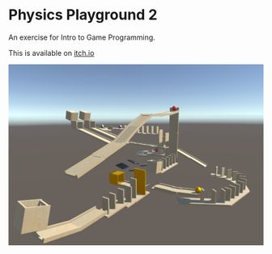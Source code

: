 # Physics Playground 2

An exercise for Intro to Game Programming.

This is available on [itch.io](https://pig208.itch.io/physics-playground-with-some-dominos)

![cover](Assets/cover.png)
